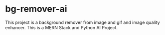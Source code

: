 # bg-remover-ai
This project is a background remover from image and gif and image quality enhancer. This is a MERN Stack and Python AI Project.
